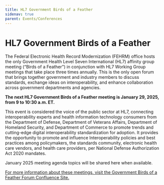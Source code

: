 ```yaml
---
title: HL7 Government Birds of a Feather
sidenav: true
parent: Events/Conferences
---
```

# HL7 Government Birds of a Feather

The Federal Electronic Health Record Modernization (FEHRM) office hosts the only Government Health Level Seven International (HL7) affinity group meeting (“Birds of a Feather”) in conjunction with HL7 Working Group meetings that take place three times annually. This is the only open forum that brings together government and industry members to discuss standards, exchange ideas on interoperability, and enhance collaboration across government departments and agencies.

**The next HL7 Government Birds of a Feather meeting is January 29, 2025, from 9 to 10:30 a.m. ET.** 

This event is considered the voice of the public sector at HL7, connecting interoperability experts and health information technology consumers from the Department of Defense, Department of Veterans Affairs, Department of Homeland Security, and Department of Commerce to promote trends and cutting-edge digital interoperability standardization for adoption. It provides the opportunity to promote and influence Interoperability policies and best practices among policymakers, the standards community, electronic health care vendors, and health care providers, per National Defense Authorization Act 2020 mandates.

January 2025 meeting agenda topics will be shared here when available.

[For more information about these meetings, visit the Government Birds of a Feather Forum Confluence Site.](https://confluence.hl7.org/display/BFG/Government+Birds+of+a+Feather+Forum)
